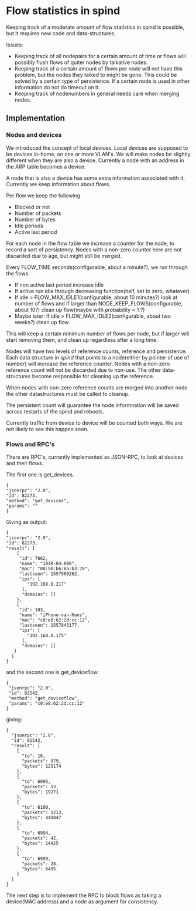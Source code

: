 # Flow statistics in spind

Keeping track of a moderate amount of flow statistics in spind is possible, but it requires new code and data-structures.  

Issues:
- Keeping track of all nodepairs for a certain amount of time or flows will possibly flush flows of quiter nodes by talkative nodes.
- Keeping track of a certain amount of flows per node will not have this problem, but the nodes they talked to might be gone. This could be solved by a certain type of persistence. If a certain node is used in other information do not do timeout on it.
- Keeping track of nodenumbers in general needs care when merging nodes.


## Implementation

### Nodes and devices

We introduced the concept of local devices. Local devices are supposed to be devices in-home, on one or more VLAN's. We will make nodes be slightly different when they are also a device. Currently a node with an address in the ARP table becomes a device.

A node that is also a device has some extra information associated with it. Currently we keep information about flows.

Per flow we keep the following
- Blocked or not
- Number of packets
- Number of bytes
- Idle periods
- Active last period

For each node in the flow table we increase a counter for the node, to record a sort of persistency.
Nodes with a non-zero counter here are not discarded due to age, but might still be merged.

Every FLOW_TIME seconds(configurable, about a minute?), we run through the flows.
- If non active last period increase idle
- If active run idle through decreasing function(half, set to zero, whatever)
- If idle > FLOW_MAX_IDLE1(configurable, about 10 minutes?) look at number of flows and if larger than NODE_KEEP_FLOWS(configurable, about 10?) clean up flow(maybe with probability < 1 ?)
- Maybe later: If idle > FLOW_MAX_IDLE2(configurable, about two weeks?) clean up flow

This will keep a certain minimum number of flows per node, but if larger will start removing them, and clean up regardless after a long time.

Nodes will have two levels of reference counts, reference and persistence. Each data structure in *spind* that points to a node(either by pointer of use of number) will increase the reference counter. Nodes with a non-zero reference count will not be discarded due to non-use. The other data-structures become responsible for cleaning up the reference.

When nodes with non-zero reference counts are merged into another node the other datastructures must be called to  cleanup.

The persistent count will guarantee the node informnation will be saved across restarts of the spind and reboots.

Currently traffic from device to device will be counted both ways.
We are not likely to see this happen soon.

### Flows and RPC's

There are RPC's, currently implemented as JSON-RPC, to look at devices and their flows.

The first one is get_devices. 

	{
 	"jsonrpc": "2.0",
  	"id": 82273,
 	"method": "get_devices",
  	"params": ""
	}

Giving as output:  

	{
	"jsonrpc": "2.0",
	"id": 82273,
	"result": [
		{
	     "id": 7062,
	     "name": "1040-04-090",
	     "mac": "00:50:b6:6a:b3:70",
	     "lastseen": 1557900262,
	     "ips": [
	        "192.168.8.217"
	      ],
	      "domains": []
	    },
	    {
	     "id": 103,
	     "name": "iPhone-van-Hans",
	     "mac": "c0:e8:62:2d:cc:12",
	     "lastseen": 1557843177,
	     "ips": [
	        "192.168.8.175"
	      ],
	      "domains": []
	   }
	  ]
	}

and the second one is get_deviceflow:

	{
	 "jsonrpc": "2.0",
	 "id": 82542,
	 "method": "get_deviceflow",
	 "params": "c0:e8:62:2d:cc:12"
	}

giving:

	{
	  "jsonrpc": "2.0",
	  "id": 82542,
	  "result": [
	    {
	      "to": 16,
	      "packets": 879,
	      "bytes": 125174
	    },
	    {
	      "to": 6095,
	      "packets": 53,
	      "bytes": 19271
	    },
	    {
	      "to": 6100,
	      "packets": 1213,
	      "bytes": 449847
	    },
	    {
	      "to": 6994,
	      "packets": 42,
	      "bytes": 14425
	    },
	    {
	      "to": 6999,
	      "packets": 28,
	      "bytes": 6495
	    }
	  ]
	}


The next step is to implement the RPC to block flows as taking a device(MAC address) and a node as argument for consistency.

